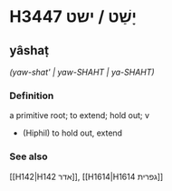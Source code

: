 # H3447 יָשַׁט / ישט

## yâshaṭ

_(yaw-shat' | yaw-SHAHT | ya-SHAHT)_

### Definition

a primitive root; to extend; hold out; v

- (Hiphil) to hold out, extend

### See also

[[H142|H142 אדר]], [[H1614|H1614 גפרית]]
